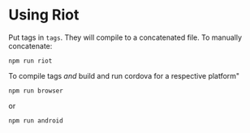 # Using Riot

Put tags in `tags`. They will compile to a concatenated file. To manually concatenate:

```npm run riot```

To compile tags _and_ build and run cordova for a respective platform"

```npm run browser```

or

```npm run android```
